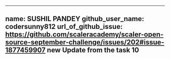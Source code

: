---
name: SUSHIL PANDEY 
github_user_name: codersunny812
url_of_github_issue: https://github.com/scaleracademy/scaler-open-source-september-challenge/issues/202#issue-1877459907 
new Update  from the task 10 
--